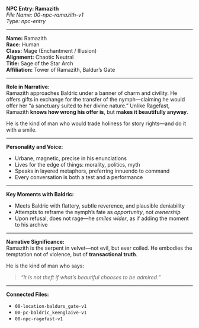 **NPC Entry: Ramazith**  
*File Name: 00-npc-ramazith-v1*  
*Type: npc-entry*

---

**Name:** Ramazith  
**Race:** Human  
**Class:** Mage (Enchantment / Illusion)  
**Alignment:** Chaotic Neutral  
**Title:** Sage of the Star Arch  
**Affiliation:** Tower of Ramazith, Baldur’s Gate

---

**Role in Narrative:**  
Ramazith approaches Baldric under a banner of charm and civility. He offers gifts in exchange for the transfer of the nymph—claiming he would offer her “a sanctuary suited to her divine nature.” Unlike Ragefast, Ramazith **knows how wrong his offer is**, but **makes it beautifully anyway**.

He is the kind of man who would trade holiness for story rights—and do it with a smile.

---

**Personality and Voice:**  
- Urbane, magnetic, precise in his enunciations  
- Lives for the edge of things: morality, politics, myth  
- Speaks in layered metaphors, preferring innuendo to command  
- Every conversation is both a test and a performance

---

**Key Moments with Baldric:**  
- Meets Baldric with flattery, subtle reverence, and plausible deniability  
- Attempts to reframe the nymph’s fate as *opportunity*, not *ownership*  
- Upon refusal, does not rage—he *smiles wider*, as if adding the moment to his archive

---

**Narrative Significance:**  
Ramazith is the serpent in velvet—not evil, but ever coiled. He embodies the temptation not of violence, but of **transactional truth**.

He is the kind of man who says:
> *“It is not theft if what’s beautiful chooses to be admired.”*

---

**Connected Files:**  
- `00-location-baldurs_gate-v1`  
- `00-pc-baldric_keenglaive-v1`  
- `00-npc-ragefast-v1`
